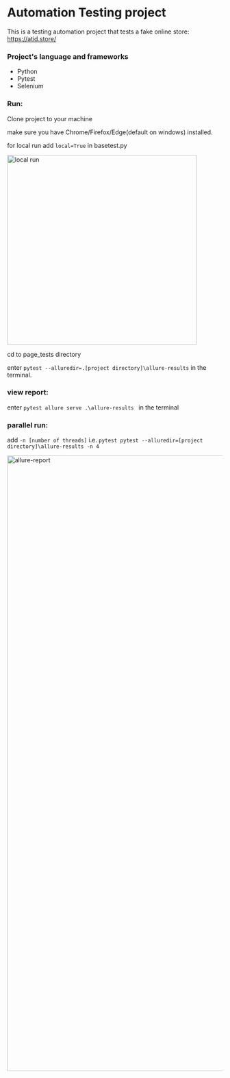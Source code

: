 # Automation Testing project
This is a testing automation project that tests a fake online store:
https://atid.store/

### Project's language and frameworks 
* Python
* Pytest
* Selenium


### Run:
Clone project to your machine

make sure you have Chrome/Firefox/Edge(default on windows) installed.


for local run add ```local=True``` in basetest.py

<img width="443" alt="local run " src="https://user-images.githubusercontent.com/78296112/219883299-e0d20492-d8b2-464a-8ead-b0345e720645.png">

cd to page_tests directory

enter ```pytest --alluredir=.[project directory]\allure-results``` in the terminal.

### view report:
enter 
```pytest allure serve .\allure-results ``` in the terminal
### parallel run:
add ```-n [number of threads]```
i.e. ``` pytest pytest --alluredir=[project directory]\allure-results -n 4 ```

<img width="1438" alt="allure-report" src="https://user-images.githubusercontent.com/78296112/219883423-6f82f40c-ce8b-442e-90cd-95fe9fcf9e39.png">
